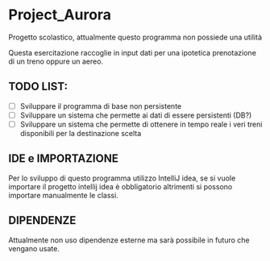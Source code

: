 # Project_Aurora
Progetto scolastico, attualmente questo programma non possiede una utilità

Questa esercitazione raccoglie in input dati per una ipotetica prenotazione di un treno oppure un aereo.

## TODO LIST:

- [ ] Sviluppare il programma di base non persistente
- [ ] Sviluppare un sistema che permette ai dati di essere persistenti (DB?)
- [ ] Sviluppare un sistema che permette di ottenere in tempo reale i veri treni disponibili per la destinazione scelta

## IDE e IMPORTAZIONE
Per lo sviluppo di questo programma utilizzo IntelliJ idea, se si vuole importare il progetto intellij idea è obbligatorio altrimenti si possono importare manualmente le classi.

## DIPENDENZE
Attualmente non uso dipendenze esterne ma sarà possibile in futuro che vengano usate.
